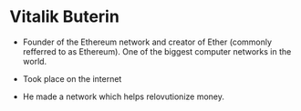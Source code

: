 # Vitalik Buterin 

- Founder of the Ethereum network and creator of Ether (commonly refferred to as Ethereum). One of the biggest computer networks in the world. 

- Took place on the internet 

- He made a network which helps relovutionize money. 